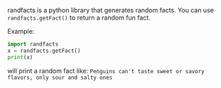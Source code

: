 randfacts is a python library that generates random facts. You can use ```randfacts.getFact()``` to return a random fun fact.

Example:
```python
import randfacts
x = randfacts.getFact()
print(x)
```
will print a random fact like:
```Penguins can't taste sweet or savory flavors, only sour and salty ones```
